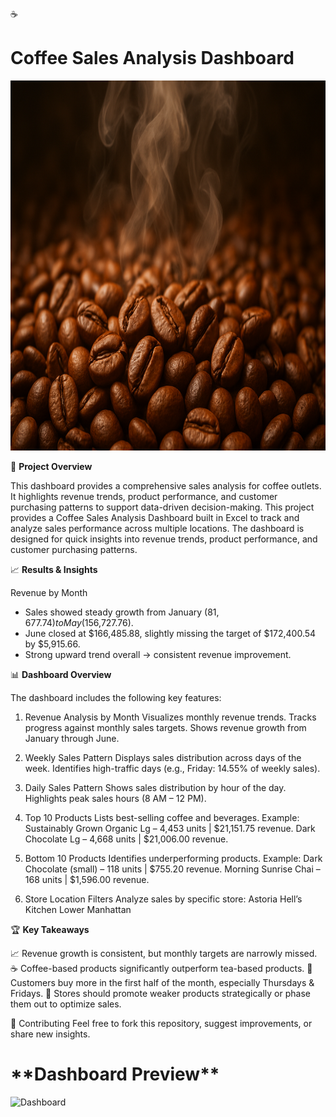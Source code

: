 ☕<H1>**Coffee Sales Analysis Dashboard**</H1>


<img width="1090" height="592" alt="Dashboard" src="https://github.com/adityatarwatkar26/Coffee-Sales-Analysis/blob/main/Coffee_Beans_image.png" />

🚀 **Project Overview**

   This dashboard provides a comprehensive sales analysis for coffee outlets.
   It highlights revenue trends, product performance, and customer purchasing patterns to support data-driven decision-making.
   This project provides a Coffee Sales Analysis Dashboard built in Excel to track and analyze sales performance across multiple locations. 
   The dashboard is designed for quick insights into revenue trends, product performance, and customer purchasing patterns.

   📈 **Results & Insights**
   
   Revenue by Month
   - Sales showed steady growth from January ($81,677.74) to May ($156,727.76).
   - June closed at $166,485.88, slightly missing the target of $172,400.54 by $5,915.66.
   - Strong upward trend overall → consistent revenue improvement.

📊 **Dashboard Overview**

The dashboard includes the following key features:

1. Revenue Analysis by Month
   Visualizes monthly revenue trends.
   Tracks progress against monthly sales targets.
   Shows revenue growth from January through June.

2. Weekly Sales Pattern
   Displays sales distribution across days of the week.
   Identifies high-traffic days (e.g., Friday: 14.55% of weekly sales).

3. Daily Sales Pattern
   Shows sales distribution by hour of the day.
   Highlights peak sales hours (8 AM – 12 PM).

4. Top 10 Products
   Lists best-selling coffee and beverages.
   Example:
   Sustainably Grown Organic Lg – 4,453 units | $21,151.75 revenue.
   Dark Chocolate Lg – 4,668 units | $21,006.00 revenue.

5. Bottom 10 Products
   Identifies underperforming products.
   Example:
   Dark Chocolate (small) – 118 units | $755.20 revenue.
   Morning Sunrise Chai – 168 units | $1,596.00 revenue.

6. Store Location Filters
   Analyze sales by specific store:
   Astoria
   Hell’s Kitchen
   Lower Manhattan



  🏆 **Key Takeaways**
  
  📈 Revenue growth is consistent, but monthly targets are narrowly missed.
  ☕ Coffee-based products significantly outperform tea-based products.
  📅 Customers buy more in the first half of the month, especially Thursdays & Fridays.
  📌 Stores should promote weaker products strategically or phase them out to optimize sales.


🤝 Contributing
    Feel free to fork this repository, suggest improvements, or share new insights.

<H1>**Dashboard Preview**</H1>
<img width="1090" height="592" alt="Dashboard" src="https://github.com/user-attachments/assets/e28949f7-4133-406e-b44a-6fdeb7aa5917" />


